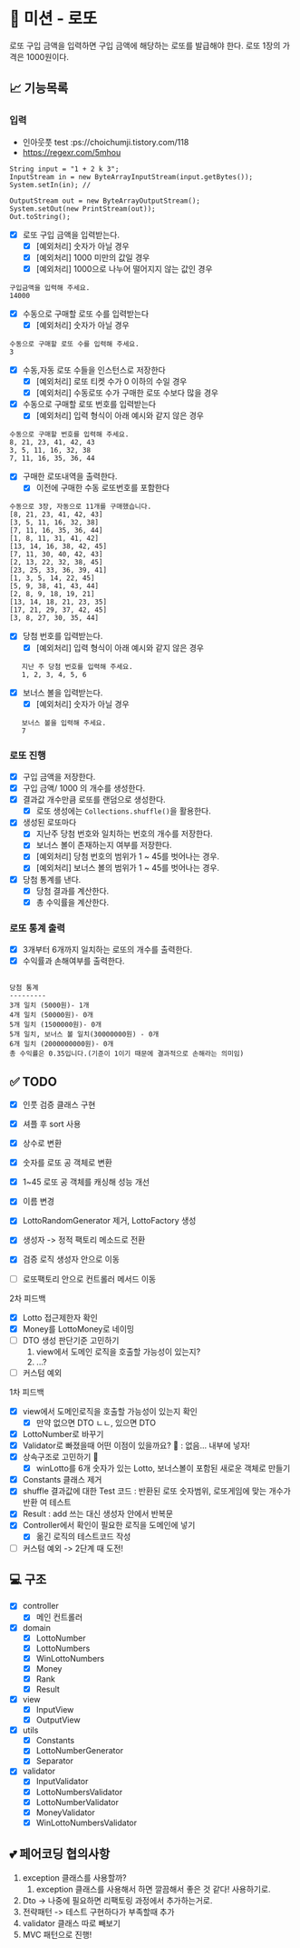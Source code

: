# 🚀 미션 - 로또

로또 구입 금액을 입력하면 구입 금액에 해당하는 로또를 발급해야 한다. 로또 1장의 가격은 1000원이다.

## 📈 기능목록

### 입력

- 인아웃풋 test :ps://choichumji.tistory.com/118
- https://regexr.com/5mhou

```text
String input = "1 + 2 k 3";
InputStream in = new ByteArrayInputStream(input.getBytes());
System.setIn(in); // 

OutputStream out = new ByteArrayOutputStream();
System.setOut(new PrintStream(out));
Out.toString();
```

- [x] 로또 구입 금액을 입력받는다.
    - [x] [예외처리] 숫자가 아닐 경우
    - [x] [예외처리] 1000 미만의 값일 경우
    - [x] [예외처리] 1000으로 나누어 떨어지지 않는 값인 경우

```text
구입금액을 입력해 주세요.
14000
```

- [x] 수동으로 구매할 로또 수를 입력받는다
    - [x] [예외처리] 숫자가 아닐 경우

```text
수동으로 구매할 로또 수를 입력해 주세요.
3
```

- [x] 수동,자동 로또 수들을 인스턴스로 저장한다
  - [x] [예외처리] 로또 티켓 수가 0 이하의 수일 경우
  - [x] [예외처리] 수동로또 수가 구매한 로또 수보다 많을 경우

- [x] 수동으로 구매할 로또 번호를 입력받는다
    - [x] [예외처리] 입력 형식이 아래 예시와 같지 않은 경우

```text
수동으로 구매할 번호를 입력해 주세요.
8, 21, 23, 41, 42, 43
3, 5, 11, 16, 32, 38
7, 11, 16, 35, 36, 44
```

- [x] 구매한 로또내역을 출력한다.
    - [x] 이전에 구매한 수동 로또번호를 포함한다

```text
수동으로 3장, 자동으로 11개를 구매했습니다.
[8, 21, 23, 41, 42, 43]
[3, 5, 11, 16, 32, 38]
[7, 11, 16, 35, 36, 44]
[1, 8, 11, 31, 41, 42]
[13, 14, 16, 38, 42, 45]
[7, 11, 30, 40, 42, 43]
[2, 13, 22, 32, 38, 45]
[23, 25, 33, 36, 39, 41]
[1, 3, 5, 14, 22, 45]
[5, 9, 38, 41, 43, 44]
[2, 8, 9, 18, 19, 21]
[13, 14, 18, 21, 23, 35]
[17, 21, 29, 37, 42, 45]
[3, 8, 27, 30, 35, 44]
```

- [x] 당첨 번호를 입력받는다.
    - [x] [예외처리] 입력 형식이 아래 예시와 같지 않은 경우

```text
   지난 주 당첨 번호를 입력해 주세요.
   1, 2, 3, 4, 5, 6
```

- [x] 보너스 볼을 입력받는다.
    - [x] [예외처리] 숫자가 아닐 경우

```text
   보너스 볼을 입력해 주세요.
   7
```

### 로또 진행

- [x] 구입 금액을 저장한다.
- [x] 구입 금액/ 1000 의 개수를 생성한다.
- [x] 결과값 개수만큼 로또를 랜덤으로 생성한다.
    - [x] 로또 생성에는 `Collections.shuffle()`을 활용한다.
- [x] 생성된 로또마다
    - [x] 지난주 당첨 번호와 일치하는 번호의 개수를 저장한다.
    - [x] 보너스 볼이 존재하는지 여부를 저장한다.
    - [x] [예외처리] 당첨 번호의 범위가 1 ~ 45를 벗어나는 경우.
    - [x] [예외처리] 보너스 볼의 범위가 1 ~ 45를 벗어나는 경우.
- [x] 당첨 통계를 낸다.
    - [x] 당첨 결과를 계산한다.
    - [x] 총 수익률을 계산한다.

### 로또 통계 출력

- [x] 3개부터 6개까지 일치하는 로또의 개수를 출력한다.
- [x] 수익률과 손해여부를 출력한다.

```text

당첨 통계
---------
3개 일치 (5000원)- 1개
4개 일치 (50000원)- 0개
5개 일치 (1500000원)- 0개
5개 일치, 보너스 볼 일치(30000000원) - 0개
6개 일치 (2000000000원)- 0개
총 수익률은 0.35입니다.(기준이 1이기 때문에 결과적으로 손해라는 의미임)

```

## ✅ TODO

- [x] 인풋 검증 클래스 구현
- [x] 셔플 후 sort 사용
- [x] 상수로 변환
- [x] 숫자를 로또 공 객체로 변환
- [x] 1~45 로또 공 객체를 캐싱해 성능 개선
- [x] 이름 변경
- [x] LottoRandomGenerator 제거, LottoFactory 생성

- [x] 생성자 -> 정적 팩토리 메소드로 전환
- [x] 검증 로직 생성자 안으로 이동
- [ ] 로또팩토리 안으로 컨트롤러 메서드 이동

2차 피드백

- [x] Lotto 접근제한자 확인
- [x] Money를 LottoMoney로 네이밍
- [ ] DTO 생성 판단기준 고민하기
    1. view에서 도메인 로직을 호출할 가능성이 있는지?
    2. ...?
- [ ] 커스텀 예외

1차 피드백

- [x] view에서 도메인로직을 호출할 가능성이 있는지 확인
    - [x] 만약 없으면 DTO ㄴㄴ, 있으면 DTO
- [x] LottoNumber로 바꾸기
- [x] Validator로 빠졌을때 어떤 이점이 있을까요? 🤔 : 없음... 내부에 넣자!
- [x] 상속구조로 고민하기 🤔
    - [x] winLotto를 6개 숫자가 있는 Lotto, 보너스볼이 포함된 새로운 객체로 만들기
- [x] Constants 클래스 제거
- [x] shuffle 결과값에 대한 Test 코드 : 반환된 로또 숫자범위, 로또게임에 맞는 개수가 반환 여 테스트
- [x] Result : add 쓰는 대신 생성자 안에서 반복문
- [x] Controller에서 확인이 필요한 로직을 도메인에 넣기
    - [x] 옮긴 로직의 테스트코드 작성
- [ ] 커스텀 예외 -> 2단계 때 도전!

## 💻 구조

- [x] controller
    - [x] 메인 컨트롤러
- [x] domain
    - [x] LottoNumber
    - [x] LottoNumbers
    - [x] WinLottoNumbers
    - [x] Money
    - [x] Rank
    - [x] Result
- [x] view
    - [x] InputView
    - [x] OutputView
- [x] utils
    - [x] Constants
    - [x] LottoNumberGenerator
    - [x] Separator
- [x] validator
    - [x] InputValidator
    - [x] LottoNumbersValidator
    - [x] LottoNumberValidator
    - [x] MoneyValidator
    - [x] WinLottoNumbersValidator

## 💕 페어코딩 협의사항

1. exception 클래스를 사용할까?
    1. exception 클래스를 사용해서 하면 깔끔해서 좋은 것 같다! 사용하기로.
2. Dto -> 나중에 필요하면 리팩토링 과정에서 추가하는거로.
3. 전략패턴 -> 테스트 구현하다가 부족할때 추가
4. validator 클래스 따로 빼보기
5. MVC 패턴으로 진행!
